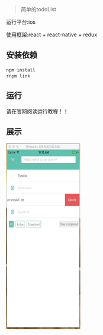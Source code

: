 > 简单的todoList

运行平台:ios

使用框架:react + react-native + redux
## 安装依赖

```
npm install
rnpm link
```

## 运行

请在官网阅读运行教程！！

## 展示

<img src="todo.jpeg" alt="图片展示" width=200 height=500>



